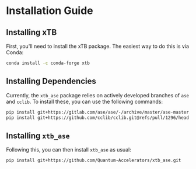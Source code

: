 # Installation Guide

## Installing xTB

First, you'll need to install the xTB package. The easiest way to do this is via Conda:

```bash
conda install -c conda-forge xtb
```

## Installing Dependencies

Currently, the `xtb_ase` package relies on actively developed branches of `ase` and `cclib`. To install these, you can use the following commands:

```bash
pip install git+https://gitlab.com/ase/ase/-/archive/master/ase-master.zip
pip install git+https://github.com/cclib/cclib.git@refs/pull/1296/head
```

## Installing `xtb_ase`

Following this, you can then install `xtb_ase` as usual:

```bash
pip install git+https://github.com/Quantum-Accelerators/xtb_ase.git
```
